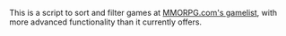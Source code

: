 This is a script to sort and filter games at [MMORPG.com's gamelist](http://www.mmorpg.com/gamelist.cfm), with more advanced functionality than it currently offers.

